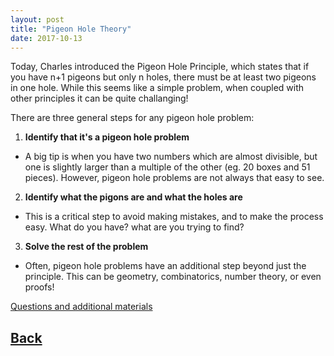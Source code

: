 ```yaml
---
layout: post
title: "Pigeon Hole Theory"
date: 2017-10-13
---
```

Today, Charles introduced the Pigeon Hole Principle, which states that if you have n+1 pigeons but only n holes, there must be at least two pigeons in one hole. While this seems like a simple problem, when coupled with other principles it can be quite challanging! 

There are three general steps for any pigeon hole problem:
  1. **Identify that it's a pigeon hole problem**
  * A big tip is when you have two numbers which are almost divisible, but one is slightly larger than a multiple of the other (eg. 20 boxes and 51 pieces). However, pigeon hole problems are not always that easy to see. 
   2. **Identify what the pigons are and what the holes are**
   * This is a critical step to avoid making mistakes, and to make the process easy. What do you have? what are you trying to find?
   3. **Solve the rest of the problem**
   * Often, pigeon hole problems have an additional step beyond just the principle. This can be geometry, combinatorics, number theory, or even proofs!

[Questions and additional materials](https://docs.google.com/document/d/1WuGOLmxC8-HkkIR877GtKr55kvMJNjpML6Ttpr5T1-4/edit?usp=sharing)


## [Back](/math-contest-club/blog)

